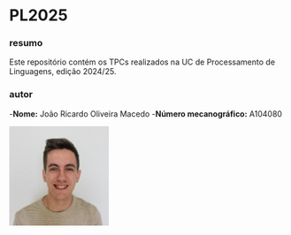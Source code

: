 # PL2025

### resumo

Este repositório contém os TPCs realizados na UC de Processamento de Linguagens, edição 2024/25.

### autor

-**Nome:** João Ricardo Oliveira Macedo
-**Número mecanográfico:** A104080

![A104080 - João Macedo](A104080.png)
